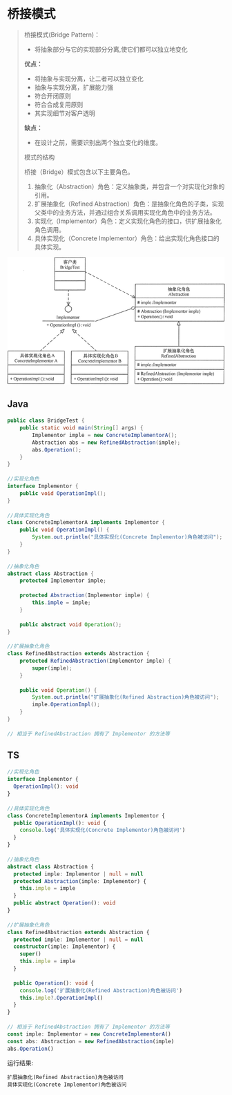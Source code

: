 # 桥接模式

> 桥接模式(Bridge Pattern)：
>
> - 将抽象部分与它的实现部分分离,使它们都可以独立地变化
>
> **优点：**
>
> - 将抽象与实现分离，让二者可以独立变化
> - 抽象与实现分离，扩展能力强
> - 符合开闭原则
> - 符合合成复用原则
> - 其实现细节对客户透明
>
> **缺点：**
>
> - 在设计之前，需要识别出两个独立变化的维度。
>
> 模式的结构
>
> 桥接（Bridge）模式包含以下主要角色。
>
> 1. 抽象化（Abstraction）角色：定义抽象类，并包含一个对实现化对象的引用。
> 2. 扩展抽象化（Refined Abstraction）角色：是抽象化角色的子类，实现父类中的业务方法，并通过组合关系调用实现化角色中的业务方法。
> 3. 实现化（Implementor）角色：定义实现化角色的接口，供扩展抽象化角色调用。
> 4. 具体实现化（Concrete Implementor）角色：给出实现化角色接口的具体实现。

![桥接模式的结构图](.assets/3-1Q115125253H1.gif)

## Java

```java
public class BridgeTest {
    public static void main(String[] args) {
        Implementor imple = new ConcreteImplementorA();
        Abstraction abs = new RefinedAbstraction(imple);
        abs.Operation();
    }
}

//实现化角色
interface Implementor {
    public void OperationImpl();
}

//具体实现化角色
class ConcreteImplementorA implements Implementor {
    public void OperationImpl() {
        System.out.println("具体实现化(Concrete Implementor)角色被访问");
    }
}

//抽象化角色
abstract class Abstraction {
    protected Implementor imple;

    protected Abstraction(Implementor imple) {
        this.imple = imple;
    }

    public abstract void Operation();
}

//扩展抽象化角色
class RefinedAbstraction extends Abstraction {
    protected RefinedAbstraction(Implementor imple) {
        super(imple);
    }

    public void Operation() {
        System.out.println("扩展抽象化(Refined Abstraction)角色被访问");
        imple.OperationImpl();
    }
}

// 相当于 RefinedAbstraction 拥有了 Implementor 的方法等

```

## TS

```typescript
//实现化角色
interface Implementor {
  OperationImpl(): void
}

//具体实现化角色
class ConcreteImplementorA implements Implementor {
  public OperationImpl(): void {
    console.log('具体实现化(Concrete Implementor)角色被访问')
  }
}

//抽象化角色
abstract class Abstraction {
  protected imple: Implementor | null = null
  protected Abstraction(imple: Implementor) {
    this.imple = imple
  }
  public abstract Operation(): void
}

//扩展抽象化角色
class RefinedAbstraction extends Abstraction {
  protected imple: Implementor | null = null
  constructor(imple: Implementor) {
    super()
    this.imple = imple
  }

  public Operation(): void {
    console.log('扩展抽象化(Refined Abstraction)角色被访问')
    this.imple?.OperationImpl()
  }
}

// 相当于 RefinedAbstraction 拥有了 Implementor 的方法等
const imple: Implementor = new ConcreteImplementorA()
const abs: Abstraction = new RefinedAbstraction(imple)
abs.Operation()
```

运行结果:

```shell
扩展抽象化(Refined Abstraction)角色被访问
具体实现化(Concrete Implementor)角色被访问
```
